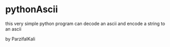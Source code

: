 # pythonAscii
this very simple python program can decode an ascii and encode a string to an ascii

by ParzifalKali
